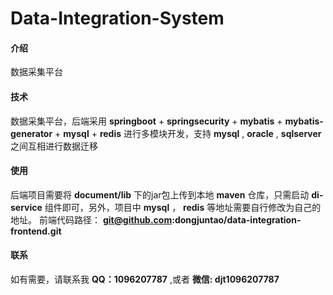 # Data-Integration-System

#### 介绍
数据采集平台

#### 技术
数据采集平台，后端采用 **springboot** + **springsecurity** + **mybatis** +  **mybatis-generator** +  **mysql** +  **redis** 进行多模块开发，支持 **mysql** , **oracle** , **sqlserver** 之间互相进行数据迁移

#### 使用
后端项目需要将 **document/lib** 下的jar包上传到本地 **maven** 仓库，只需启动 **di-service** 组件即可，另外，项目中 **mysql** ， **redis** 等地址需要自行修改为自己的地址。 
前端代码路径： **git@github.com:dongjuntao/data-integration-frontend.git** 

#### 联系
如有需要，请联系我 **QQ：1096207787** ,或者 **微信: djt1096207787** 
